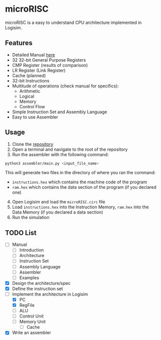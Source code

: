 # microRISC
microRISC is a easy to understand CPU architecture implemented in Logisim.

## Features
- Detailed Manual [here](docs/manual.pdf)
- 32 32-bit General Purpose Registers
- CMP Register (results of comparison)
- LR Register (Link Register)
- Cache (planned)
- 32-bit Instructions
- Multitude of operations (check manual for specifics):
  - Arithmetic
  - Logical
  - Memory
  - Control Flow
- Simple Instruction Set and Assembly Language
- Easy to use Assembler

## Usage
1. Clone the [repository](https://github.com/aschombe/microRISC)
2. Open a terminal and navigate to the root of the repository
3. Run the assembler with the following command:
```bash
python3 assembler/main.py <input_file_name>
```
This will generate two files in the directory of where you ran the command:
- `instructions.hex` which contains the machine code of the program
- `ram.hex` which contains the data section of the program (if you declared one)

4. Open Logisim and load the `microRISC.circ` file
5. Load `instructions.hex` into the Instruction Memory, `ram.hex` into the Data Memory (if you declared a data section)
6. Run the simulation

## TODO List
- [ ] Manual
    - [ ] Introduction
    - [ ] Architecture
    - [ ] Instruction Set
    - [ ] Assembly Language
    - [ ] Assembler
    - [ ] Examples
- [x] Design the architecture/spec
- [x] Define the instruction set
- [ ] Implement the architecture in Logisim
    - [x] PC
    - [x] RegFile
    - [ ] ALU
    - [ ] Control Unit
    - [ ] Memory Unit
        - [ ] Cache
- [x] Write an assembler
